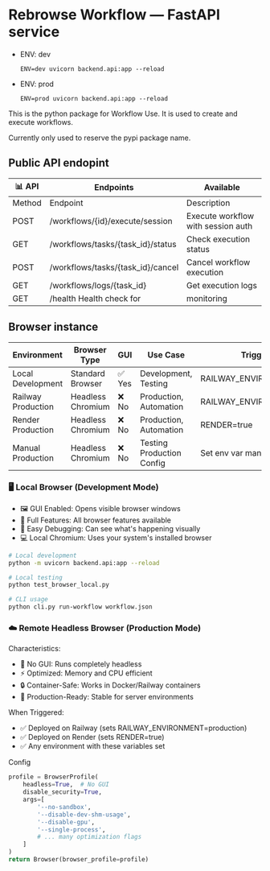 # Rebrowse Workflow — FastAPI service

- ENV: dev

    ```
    ENV=dev uvicorn backend.api:app --reload
    ```
- ENV: prod
    ```
    ENV=prod uvicorn backend.api:app --reload
    ```

This is the python package for Workflow Use. It is used to create and execute workflows.

Currently only used to reserve the pypi package name.

## Public API endopint

📊 API | Endpoints | Available
--|--|--
Method | Endpoint | Description
POST |	/workflows/{id}/execute/session	| Execute workflow with session auth
GET	| /workflows/tasks/{task_id}/status	| Check execution status
POST |	/workflows/tasks/{task_id}/cancel	| Cancel workflow execution
GET	| /workflows/logs/{task_id}	| Get execution logs
GET	| /health	Health check for | monitoring


## Browser instance 

Environment	| Browser Type	| GUI | Use Case | Triggered When
--|--|--|--|--
Local Development | Standard Browser | ✅ Yes | Development, Testing | RAILWAY_ENVIRONMENT not set
Railway Production | Headless Chromium | ❌ No | Production, Automation | RAILWAY_ENVIRONMENT=production
Render Production | Headless Chromium | ❌ No | Production, Automation | RENDER=true
Manual Production | Headless Chromium | ❌ No | Testing Production Config | Set env var manually

### 🖥️ Local Browser (Development Mode)

- 🖼️ GUI Enabled: Opens visible browser windows
- 🎯 Full Features: All browser features available
- 🔧 Easy Debugging: Can see what's happening visually
- 💻 Local Chromium: Uses your system's installed browser

```bash
# Local development
python -m uvicorn backend.api:app --reload

# Local testing
python test_browser_local.py

# CLI usage
python cli.py run-workflow workflow.json
```

### ☁️ Remote Headless Browser (Production Mode)

Characteristics:
- 🚫 No GUI: Runs completely headless
- ⚡ Optimized: Memory and CPU efficient
- 🔒 Container-Safe: Works in Docker/Railway containers
- 🎯 Production-Ready: Stable for server environments


When Triggered:
- ✅ Deployed on Railway (sets RAILWAY_ENVIRONMENT=production)
- ✅ Deployed on Render (sets RENDER=true)
- ✅ Any environment with these variables set

Config
```python
profile = BrowserProfile(
    headless=True,  # No GUI
    disable_security=True,
    args=[
        '--no-sandbox',
        '--disable-dev-shm-usage',
        '--disable-gpu',
        '--single-process',
        # ... many optimization flags
    ]
)
return Browser(browser_profile=profile)
```